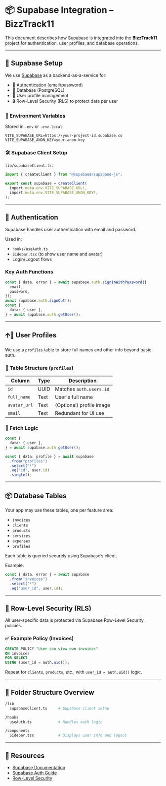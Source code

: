 # 📦 Supabase Integration – BizzTrack11

This document describes how Supabase is integrated into the **BizzTrack11** project for authentication, user profiles, and database operations.

---

## 🔧 Supabase Setup

We use [Supabase](https://supabase.com/) as a backend-as-a-service for:

- 🔐 Authentication (email/password)
- 🧠 Database (PostgreSQL)
- 👥 User profile management
- 🔒 Row-Level Security (RLS) to protect data per user

### 📁 Environment Variables

Stored in `.env` or `.env.local`:

```env
VITE_SUPABASE_URL=https://your-project-id.supabase.co
VITE_SUPABASE_ANON_KEY=your-anon-key
```

### 🛠️ Supabase Client Setup

`lib/supabaseClient.ts`:

```ts
import { createClient } from "@supabase/supabase-js";

export const supabase = createClient(
  import.meta.env.VITE_SUPABASE_URL!,
  import.meta.env.VITE_SUPABASE_ANON_KEY!,
);
```

---

## 👥 Authentication

Supabase handles user authentication with email and password.

Used in:

- `hooks/useAuth.ts`
- `Sidebar.tsx` (to show user name and avatar)
- Login/Logout flows

### Key Auth Functions

```ts
const { data, error } = await supabase.auth.signInWithPassword({
  email,
  password,
});
await supabase.auth.signOut();
const {
  data: { user },
} = await supabase.auth.getUser();
```

---

## 🡩‍💼 User Profiles

We use a `profiles` table to store full names and other info beyond basic auth.

### 🔢 Table Structure (`profiles`)

| Column       | Type | Description              |
| ------------ | ---- | ------------------------ |
| `id`         | UUID | Matches `auth.users.id`  |
| `full_name`  | Text | User's full name         |
| `avatar_url` | Text | (Optional) profile image |
| `email`      | Text | Redundant for UI use     |

### 🚀 Fetch Logic

```ts
const {
  data: { user },
} = await supabase.auth.getUser();

const { data: profile } = await supabase
  .from("profiles")
  .select("*")
  .eq("id", user.id)
  .single();
```

---

## 📦 Database Tables

Your app may use these tables, one per feature area:

- `invoices`
- `clients`
- `products`
- `services`
- `expenses`
- `profiles`

Each table is queried securely using Supabase’s client.

Example:

```ts
const { data, error } = await supabase
  .from("invoices")
  .select("*")
  .eq("user_id", user.id);
```

---

## 🔐 Row-Level Security (RLS)

All user-specific data is protected via Supabase Row-Level Security policies.

### ✅ Example Policy (Invoices)

```sql
CREATE POLICY "User can view own invoices"
ON invoices
FOR SELECT
USING (user_id = auth.uid());
```

Repeat for `clients`, `products`, etc., with `user_id = auth.uid()` logic.

---

## 🧪 Folder Structure Overview

```bash
/lib
  supabaseClient.ts     # Supabase client setup

/hooks
  useAuth.ts            # Handles auth logic

/components
  Sidebar.tsx           # Displays user info and logout
```

---

## 🧬 Resources

- [Supabase Documentation](https://supabase.com/docs)
- [Supabase Auth Guide](https://supabase.com/docs/guides/auth)
- [Row-Level Security](https://supabase.com/docs/learn/auth-deep-dive/auth-row-level-security)

```

```
